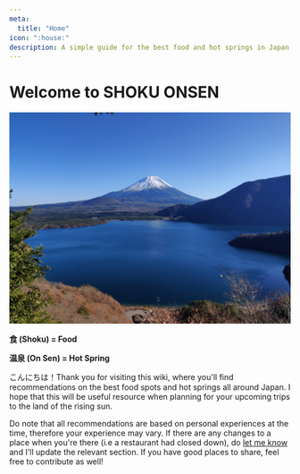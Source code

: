 ```yaml
---
meta:
  title: "Home"
icon: ":house:"
description: A simple guide for the best food and hot springs in Japan
---
```


# Welcome to SHOKU ONSEN

![](/static/IMG_20191208_133744.jpg)

**食 (Shoku) = Food**

**温泉 (On Sen) = Hot Spring**

こんにちは！Thank you for visiting this wiki, where you'll find recommendations on the best food spots and hot springs all around Japan. I hope that this will be useful resource when planning for your upcoming trips to the land of the rising sun. 

Do note that all recommendations are based on personal experiences at the time, therefore your experience may vary. If there are any changes to a place when you're there (i.e a restaurant had closed down), do [let me know](mailto:shokuonsen@gmail.com) and I'll update the relevant section. If you have good places to share, feel free to contribute as well! 